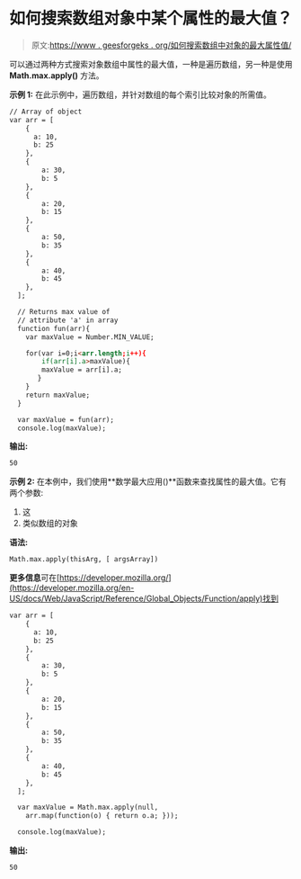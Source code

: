 # 如何搜索数组对象中某个属性的最大值？

> 原文:[https://www . geesforgeks . org/如何搜索数组中对象的最大属性值/](https://www.geeksforgeeks.org/how-to-search-the-max-value-of-an-attribute-in-an-array-object/)

可以通过两种方式搜索对象数组中属性的最大值，一种是遍历数组，另一种是使用 **Math.max.apply()** 方法。

**示例 1:** 在此示例中，遍历数组，并针对数组的每个索引比较对象的所需值。

```html
// Array of object
var arr = [
    {
      a: 10,
      b: 25
    },
    {
        a: 30,
        b: 5
    },
    {
        a: 20,
        b: 15
    },
    {
        a: 50,
        b: 35
    },
    {
        a: 40,
        b: 45
    },
  ];

  // Returns max value of 
  // attribute 'a' in array
  function fun(arr){
    var maxValue = Number.MIN_VALUE;

    for(var i=0;i<arr.length;i++){
        if(arr[i].a>maxValue){
        maxValue = arr[i].a;
       }
    }
    return maxValue;
  }

  var maxValue = fun(arr);
  console.log(maxValue);
```

**输出:**

```html
50
```

**示例 2:** 在本例中，我们使用**数学最大应用()**函数来查找属性的最大值。它有两个参数:

1.  这
2.  类似数组的对象

**语法:**

```html
Math.max.apply(thisArg, [ argsArray])
```

**更多信息**可在[https://developer.mozilla.org/](https://developer.mozilla.org/en-US/docs/Web/JavaScript/Reference/Global_Objects/Function/apply)找到

```html
var arr = [
    {
      a: 10,
      b: 25
    },
    {
        a: 30,
        b: 5
    },
    {
        a: 20,
        b: 15
    },
    {
        a: 50,
        b: 35
    },
    {
        a: 40,
        b: 45
    },
  ];

  var maxValue = Math.max.apply(null, 
    arr.map(function(o) { return o.a; }));

  console.log(maxValue);
```

**输出:**

```html
50
```